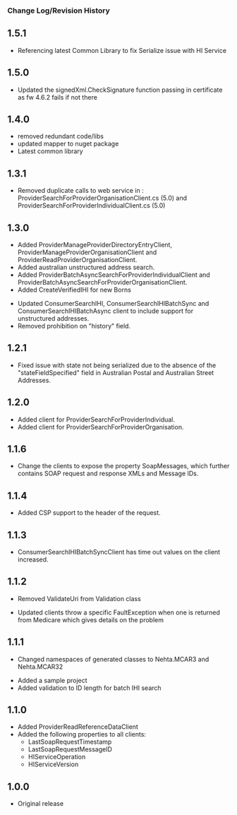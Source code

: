 ### Change Log/Revision History


1.5.1
-----
* Referencing latest Common Library to fix Serialize issue with HI Service

1.5.0
-----
* Updated the signedXml.CheckSignature function passing in certificate as fw 4.6.2 fails if not there

1.4.0
-----
* removed redundant code/libs
* updated mapper to nuget package
* Latest common library

1.3.1
-----
* Removed duplicate calls to web service in :
  ProviderSearchForProviderOrganisationClient.cs (5.0) and ProviderSearchForProviderIndividualClient.cs (5.0)

1.3.0
-----
+ Added ProviderManageProviderDirectoryEntryClient, ProviderManageProviderOrganisationClient and ProviderReadProviderOrganisationClient.
+ Added australian unstructured address search.
+ Added ProviderBatchAsyncSearchForProviderIndividualClient and ProviderBatchAsyncSearchForProviderOrganisationClient.
+ Added CreateVerifiedIHI for new Borns
* Updated ConsumerSearchIHI, ConsumerSearchIHIBatchSync and ConsumerSearchIHIBatchAsync client to include support for unstructured addresses.
* Removed prohibition on "history" field.


1.2.1
-----
* Fixed issue with state not being serialized due to the absence of the "stateFieldSpecified" field in Australian Postal and Australian Street Addresses.


1.2.0
-----
+ Added client for ProviderSearchForProviderIndividual.
+ Added client for ProviderSearchForProviderOrganisation.


1.1.6
-----
* Change the clients to expose the property SoapMessages, which further contains SOAP request and response XMLs and Message IDs.


1.1.4
-----
+ Added CSP support to the header of the request.


1.1.3
-----
* ConsumerSearchIHIBatchSyncClient has time out values on the client increased.


1.1.2
-----
- Removed ValidateUri from Validation class
* Updated clients throw a specific FaultException when one is returned from Medicare which gives details on the problem


1.1.1
-----
* Changed namespaces of generated classes to Nehta.MCAR3 and Nehta.MCAR32
+ Added a sample project
+ Added validation to ID length for batch IHI search


1.1.0
-----
+ Added ProviderReadReferenceDataClient
+ Added the following properties to all clients:
   - LastSoapRequestTimestamp
   - LastSoapRequestMessageID
   - HIServiceOperation
   - HIServiceVersion


1.0.0
-----
+ Original release









